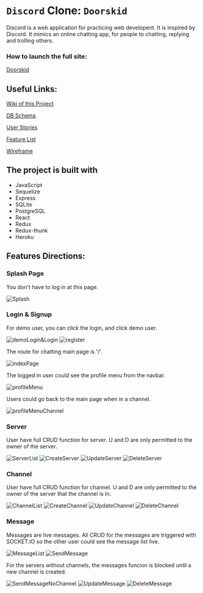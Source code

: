 #  `Discord` Clone: `Doorskid`

Discord is a web application for practicing web developent. It is inspired by Discord.
It mimics an online chatting app, for people to chatting, replying and trolling others.

### How to launch the full site:
[Doorskid](https://heng-doorskid.herokuapp.com/)

## Useful Links:
[Wiki of this Project](https://github.com/zerotume/Doorskid/wiki)

[DB Schema](https://github.com/zerotume/Doorskid/wiki/Database-Schema)

[User Stories](https://github.com/zerotume/Doorskid/wiki/User-Stories)

[Feature List](https://github.com/zerotume/Doorskid/wiki/Feature-List)

<!-- [Backend API Routes](https://github.com/Jaircarbajal91/swEtsy/wiki/Backend-API-Routes)

[Frontend API Routes](https://github.com/Jaircarbajal91/swEtsy/wiki/Frontend-Routes)

[Redux Store Shape](https://github.com/Jaircarbajal91/swEtsy/wiki/Redux-Store-Shape) -->

[Wireframe](https://github.com/zerotume/Doorskid/wiki/Wireframe)

## The project is built with
* JavaScript
* Sequelize
* Express
* SQLite
* PostgreSQL
* React
* Redux
* Redux-thunk
* Heroku


## Features Directions:

### Splash Page

You don't have to log in at this page.

![Splash](./feature_screenshots/Splash.JPG)

### Login & Signup

For demo user, you can click the login, and click demo user.



![demoLogin&Login](./feature_screenshots/demologin.JPG)
![register](./feature_screenshots/register.JPG)

The route for chatting main page is '/'.

![indexPage](./feature_screenshots/mainpage.JPG)

The logged in user could see the profile menu from the navbar.

![profileMenu](./feature_screenshots/profileMenu.JPG)

Users could go back to the main page when in a channel.

![profileMenuChannel](./feature_screenshots/profileMenuChannel.JPG)

### Server

User have full CRUD function for server. U and D are only permitted to the owner of the server.

![ServerList](./feature_screenshots/ServerList.JPG)
![CreateServer](./feature_screenshots/CreateServer.JPG)
![UpdateServer](./feature_screenshots/UpdateServer.JPG)
![DeleteServer](./feature_screenshots/DeleteServer.JPG)


### Channel

User have full CRUD function for channel. U and D are only permitted to the owner of the server that the channel is in.

![ChannelList](./feature_screenshots/ChannelList.JPG)
![CreateChannel](./feature_screenshots/CreateChannel.JPG)
![UpdateChannel](./feature_screenshots/UpdateChannel.JPG)
![DeleteChannel](./feature_screenshots/DeleteChannel.JPG)

### Message

Messages are live messages. All CRUD for the messages are triggered with SOCKET.IO so the other user could see the message list live.

![MessageList](./feature_screenshots/MessageList.JPG)
![SendMessage](./feature_screenshots/SendMessage.JPG)

For the servers without channels, the messages funcion is blocked until a new channel is created.

![SendMessageNoChannel](./feature_screenshots/SendMessageNoChannel.JPG)
![UpdateMessage](./feature_screenshots/UpdateMessage.JPG)
![DeleteMessage](./feature_screenshots/DeleteMessage.JPG)
